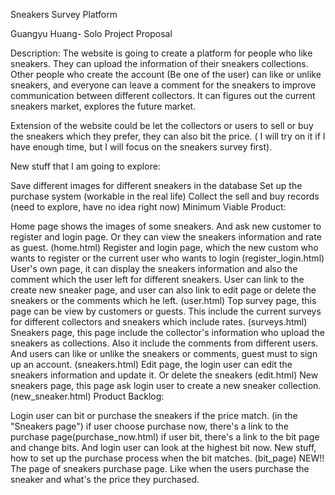 Sneakers Survey Platform

Guangyu Huang- Solo Project Proposal

Description: The website is going to create a platform for people who like sneakers. They can upload the information of their sneakers collections. Other people who create the account (Be one of the user) can like or unlike sneakers, and everyone can leave a comment for the sneakers to improve communication between different collectors. It can figures out the current sneakers market, explores the future market.

Extension of the website could be let the collectors or users to sell or buy the sneakers which they prefer, they can also bit the price. ( I will try on it if I have enough time, but I will focus on the sneakers survey first).

New stuff that I am going to explore:

Save different images for different sneakers in the database
Set up the purchase system (workable in the real life)
Collect the sell and buy records (need to explore, have no idea right now)
Minimum Viable Product:

Home page shows the images of some sneakers. And ask new customer to register and login page. Or they can view the sneakers information and rate as guest. (home.html)
Register and login page, which the new custom who wants to register or the current user who wants to login (register_login.html)
User's own page, it can display the sneakers information and also the comment which the user left for different sneakers. User can link to the create new sneaker page, and user can also link to edit page or delete the sneakers or the comments which he left. (user.html)
Top survey page, this page can be view by customers or guests. This include the current surveys for different collectors and sneakers which include rates. (surveys.html)
Sneakers page, this page include the collector's information who upload the sneakers as collections. Also it include the comments from different users. And users can like or unlike the sneakers or comments, guest must to sign up an account. (sneakers.html)
Edit page, the login user can edit the sneakers information and update it. Or delete the sneakers (edit.html)
New sneakers page, this page ask login user to create a new sneaker collection. (new_sneaker.html)
Product Backlog:

Login user can bit or purchase the sneakers if the price match. (in the "Sneakers page")
if user choose purchase now, there's a link to the purchase page(purchase_now.html)
if user bit, there's a link to the bit page and change bits. And login user can look at the highest bit now. New stuff, how to set up the purchase process when the bit matches. (bit_page)
NEW!! The page of sneakers purchase page. Like when the users purchase the sneaker and what's the price they purchased.
